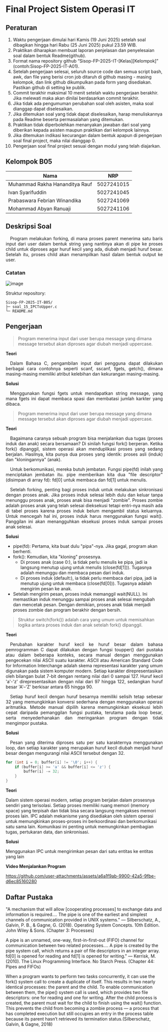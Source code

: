 # Final Project Sistem Operasi IT

## Peraturan
1. Waktu pengerjaan dimulai hari Kamis (19 Juni 2025) setelah soal dibagikan hingga hari Rabu (25 Juni 2025) pukul 23.59 WIB.
2. Praktikan diharapkan membuat laporan penjelasan dan penyelesaian soal dalam bentuk Readme(github).
3. Format nama repository github “Sisop-FP-2025-IT-[Kelas][Kelompok]” (contoh:Sisop-FP-2025-IT-A01).
4. Setelah pengerjaan selesai, seluruh source code dan semua script bash, awk, dan file yang berisi cron job ditaruh di github masing - masing kelompok, dan link github dikumpulkan pada form yang disediakan. Pastikan github di setting ke publik.
5. Commit terakhir maksimal 10 menit setelah waktu pengerjaan berakhir. Jika melewati maka akan dinilai berdasarkan commit terakhir.
6. Jika tidak ada pengumuman perubahan soal oleh asisten, maka soal dianggap dapat diselesaikan.
7. Jika ditemukan soal yang tidak dapat diselesaikan, harap menuliskannya pada Readme beserta permasalahan yang ditemukan.
8. Praktikan tidak diperbolehkan menanyakan jawaban dari soal yang diberikan kepada asisten maupun praktikan dari kelompok lainnya.
9. Jika ditemukan indikasi kecurangan dalam bentuk apapun di pengerjaan soal final project, maka nilai dianggap 0.
10. Pengerjaan soal final project sesuai dengan modul yang telah diajarkan.

## Kelompok B05

Nama 				| NRP
---				| ---
Muhammad Rakha Hananditya Rauf 	| 5027241015
Ivan Syarifuddin 		| 5027241045
Prabaswara Febrian Winandika 	| 5027241069
Mohammad Abyan Ranuaji 		| 5027241106

## Deskripsi Soal

<p align="justify">
&emsp;Program melakukan forking, di mana proses parent menerima satu baris input dari user dalam bentuk string yang nantinya akan di pipe ke proses child untuk diproses agar huruf kecil yang ada, diubah menjadi huruf besar. Setelah itu, proses child akan menampilkan hasil dalam bentuk output ke user.
</p>
  
### Catatan

![image](https://github.com/user-attachments/assets/5b7bd25d-9982-4d06-aff9-ea079797616f)

Struktur repository:
```
Sisop-FP-2025-IT-B05/
├─ soal_15_IPCToUpper.c
└─ README.md
```

## Pengerjaan

> Program menerima input dari user berupa message yang dimana message tersebut akan diproses agar diubah menjadi uppercase.

**Teori**

<p align="justify">
&emsp;Dalam Bahasa C, pengambilan input dari pengguna dapat dilakukan berbagai cara contohnya seperti scanf, sscanf, fgets, getch(), dimana masing-masing memiliki atribut kelebihan dan kekurangan masing-masing.
</p>
  
**Solusi**

<p align="justify">
&emsp;Menggunakan fungsi fgets untuk mendapatkan string message, yang mana fgets ini dapat membaca spasi dan membatasi jumlah karkter yang dibaca.
</p>
  
> Program menerima input dari user berupa message yang dimana message tersebut akan diproses agar diubah menjadi uppercase.

**Teori**

<p align="justify">
&emsp;Bagaimana caranya sebuah program bisa menjalankan dua tugas (proses induk dan anak) secara bersamaan? Di sinilah fungsi fork() berperan. Ketika fork() dipanggil, sistem operasi akan menduplikasi proses yang sedang berjalan. Hasilnya, kita punya dua proses yang identik: proses asli (induk) dan "kloningannya" (anak).
</p>

<p align="justify">
&emsp;Untuk berkomunikasi, mereka butuh jembatan. Fungsi pipe(fd) inilah yang menciptakan jembatan itu. pipe memberikan kita dua "file descriptor" (disimpan di array fd): fd[0] untuk membaca dan fd[1] untuk menulis.
</p>

<p align="justify">
&emsp;Setelah forking, penting bagi proses induk untuk melakukan sinkronisasi dengan proses anak. Jika proses induk selesai lebih dulu dan keluar tanpa menunggu proses anak, proses anak bisa menjadi "zombie". Proses zombie adalah proses anak yang telah selesai dieksekusi tetapi entri-nya masih ada di tabel proses karena proses induk belum mengambil status keluarnya. Untuk mencegah hal ini, proses induk harus menggunakan fungsi wait(). Panggilan ini akan menangguhkan eksekusi proses induk sampai proses anak selesai.
</p>
  
**Solusi**

- pipe(fd): Pertama, kita buat dulu "pipa"-nya. Jika gagal, program akan berhenti.
- fork(): Kemudian, kita "kloning" prosesnya.
  - Di proses anak (case 0:), ia tidak perlu menulis ke pipa, jadi ia langsung menutup ujung untuk menulis (close(fd[1])). Tugasnya adalah menunggu dan membaca pesan dari induk.
  - Di proses induk (default:), ia tidak perlu membaca dari pipa, jadi ia menutup ujung untuk membaca (close(fd[0])). Tugasnya adalah mengirim pesan ke anak.
- Setelah mengirim pesan, proses induk memanggil wait(NULL). Ini memastikan induk menunggu sampai proses anak selesai mengubah dan mencetak pesan. Dengan demikian, proses anak tidak menjadi proses zombie dan program berakhir dengan bersih.

> Struktur switch(fork()) adalah cara yang umum untuk memisahkan logika antara proses induk dan anak setelah fork() dipanggil.

**Teori**

<p align="justify">
&emsp;Perubahan karakter huruf kecil ke huruf besar dalam bahasa pemrogramman C dapat dilakukan dengan fungsi toupper() dari pustaka <ctype.h> atau dalam beberapa konteks, secara manual dengan menggunakan pengecekan nilai ASCII suatu karakter. ASCII atau American Standard Code for Information Interchange adalah skema representasi karakter yang umum digunakan pada sistem komputer modern. Setiap karakter direpresentasikan oleh bilangan bulat 7-bit dengan rentang nilai dari 0 sampai 127. Huruf kecil 'a'-'z' direpresentasikan dengan nilai dari 97 hingga 122, sedangkan huruf besar 'A'–'Z' berkisar antara 65 hingga 90.
</p>

<p align="justify">
&emsp;Setiap huruf kecil dengan huruf besarnya memiliki selisih tetap sebesar 32 yang memungkinkan konversi sederhana dengan menggunakan operasi aritmatika. Metode manual dipilih karena memungkinkan eksekusi lebih cepat daripada pemanggilan fungsi pustaka, terutama pada loop besar, serta menyederhanakan dan meringankan program dengan tidak mengimpor pustaka.
</p>
  
**Solusi**

<p align="justify">
&emsp;Pesan yang diterima diproses satu per satu karakternya menggunakan loop, dan setiap karakter yang merupakan huruf kecil diubah menjadi huruf besar dengan mengurangi nilai ASCII tersebut dengan 32.
</p>

```c
for (int i = 0; buffer[i] != '\0'; i++) {
    if (buffer[i] >= 'a' && buffer[i] <= 'z') {
        buffer[i] -= 32;
    }
}
```

**Teori**

Dalam sistem operasi modern, setiap program berjalan dalam prosesnya sendiri yang terisolasi. Setiap proses memiliki ruang memori (memory space) yang terpisah dan tidak bisa secara langsung mengakses memori proses lain. IPC adalah mekanisme yang disediakan oleh sistem operasi untuk memungkinkan proses-proses ini berkoordinasi dan berkomunikasi satu sama lain. Komunikasi ini penting untuk memungkinkan pembagian tugas, pertukaran data, dan sinkronisasi.

**Solusi**

Menggunakan IPC untuk mengirimkan pesan dari satu entitas ke entitas yang lain



**Video Menjalankan Program**

https://github.com/user-attachments/assets/a6a1f9ab-9900-42a5-9fbe-d6ec85160280

## Daftar Pustaka

"A mechanism that will allow [cooperating processes] to exchange data and information is required.... The pipe is one of the earliest and simplest channels of communication provided in UNIX systems."
— Silberschatz, A., Galvin, P. B., & Gagne, G. (2018). Operating System Concepts. 10th Edition. John Wiley & Sons. (Chapter 3: Processes)

A pipe is an unnamed, one-way, first-in-first-out (FIFO) channel for communication between two related processes.... A pipe is created by the pipe system call, which returns a pair of file descriptors in an integer array. fd[0] is opened for reading and fd[1] is opened for writing."
— Kerrisk, M. (2010). The Linux Programming Interface. No Starch Press. (Chapter 44: Pipes and FIFOs)

When a program wants to perform two tasks concurrently, it can use the fork() system call to create a duplicate of itself. This results in two nearly identical processes: the parent and the child. To enable communication between them, the pipe() system call is used, which provides two file descriptors: one for reading and one for writing. After the child process is created, the parent must wait for the child to finish using the wait() function. This prevents the child from becoming a zombie process — a process that has completed execution but still occupies an entry in the process table because its parent hasn’t retrieved its termination status.(Silberschatz, Galvin, & Gagne, 2018)
